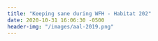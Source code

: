 ```yaml
---
title: "Keeping sane during WFH - Habitat 202"
date: 2020-10-31 16:06:30 -0500
header-img: "/images/aal-2019.png"
---
```


